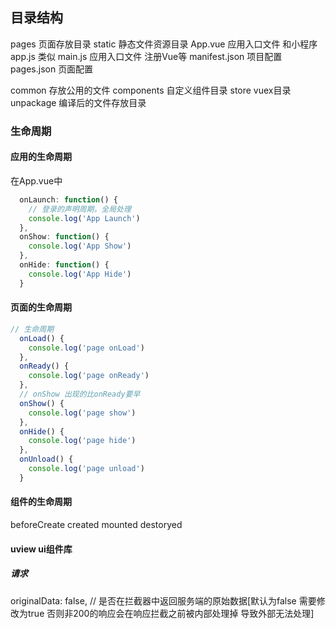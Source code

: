 ## 目录结构

pages 页面存放目录
static 静态文件资源目录
App.vue 应用入口文件  和小程序app.js 类似
main.js 应用入口文件 注册Vue等
manifest.json 项目配置
pages.json 页面配置

common 存放公用的文件
components 自定义组件目录
store vuex目录
unpackage 编译后的文件存放目录

### 生命周期

#### 应用的生命周期

在App.vue中

```js
  onLaunch: function() {
    // 登录的声明周期，全局处理
    console.log('App Launch')
  },
  onShow: function() {
    console.log('App Show')
  },
  onHide: function() {
    console.log('App Hide')
  }
```

#### 页面的生命周期

```js
// 生命周期
  onLoad() {
    console.log('page onLoad')
  },
  onReady() {
    console.log('page onReady')
  },
  // onShow 出现的比onReady要早
  onShow() {
    console.log('page show')
  },
  onHide() {
    console.log('page hide')
  },
  onUnload() {
    console.log('page unload')
  }
```

#### 组件的生命周期

beforeCreate
created
mounted
destoryed

#### uview ui组件库

##### 请求

originalData: false, // 是否在拦截器中返回服务端的原始数据[默认为false 需要修改为true 否则非200的响应会在响应拦截之前被内部处理掉 导致外部无法处理]
